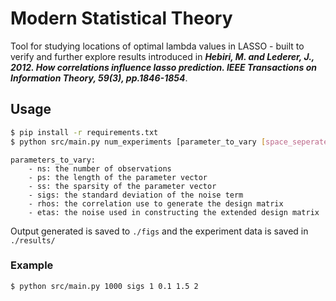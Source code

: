 # Modern Statistical Theory

Tool for studying locations of optimal lambda values in LASSO - built to verify and further explore results introduced
in _**Hebiri, M. and Lederer, J., 2012. How correlations influence lasso prediction. IEEE Transactions on Information Theory, 59(3), pp.1846-1854**_.

## Usage

```bash
$ pip install -r requirements.txt
$ python src/main.py num_experiments [parameter_to_vary [space_seperated_list_of_param_vals]]
```

```
parameters_to_vary:
    - ns: the number of observations
    - ps: the length of the parameter vector
    - ss: the sparsity of the parameter vector
    - sigs: the standard deviation of the noise term
    - rhos: the correlation use to generate the design matrix
    - etas: the noise used in constructing the extended design matrix
```

Output generated is saved to `./figs` and the experiment data is saved in `./results/`

### Example

```
$ python src/main.py 1000 sigs 1 0.1 1.5 2
```

